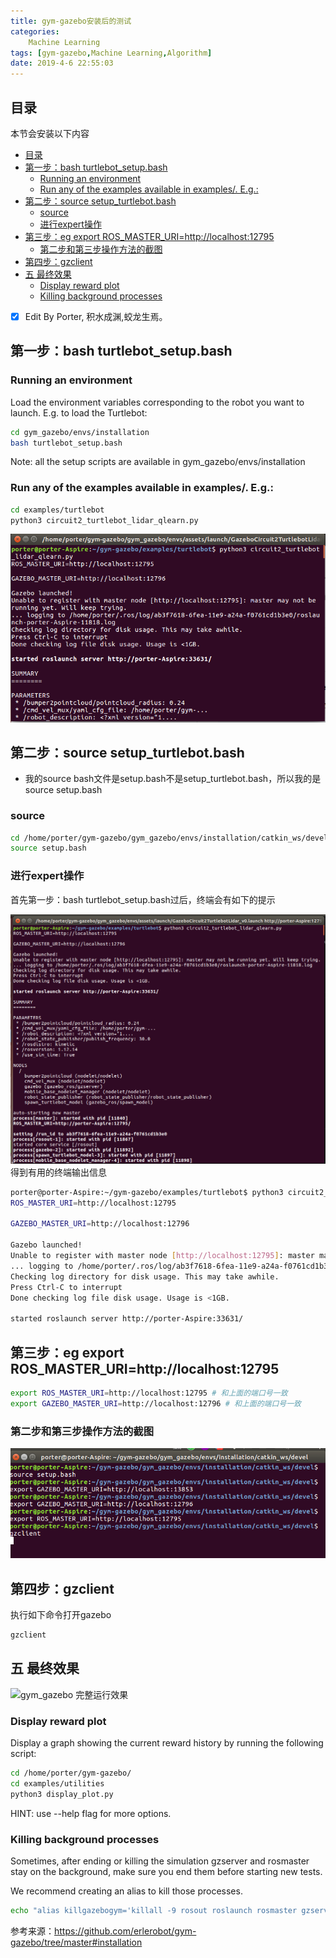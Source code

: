 ```yaml
---
title: gym-gazebo安装后的测试
categories:      
    Machine Learning    
tags: [gym-gazebo,Machine Learning,Algorithm]
date: 2019-4-6 22:55:03
---
```


## 目录

本节会安装以下内容

<!-- TOC -->

- [目录](#目录)
- [第一步：bash turtlebot_setup.bash](#第一步bash-turtlebot_setupbash)
    - [Running an environment](#running-an-environment)
    - [Run any of the examples available in examples/. E.g.:](#run-any-of-the-examples-available-in-examples-eg)
- [第二步：source setup_turtlebot.bash](#第二步source-setup_turtlebotbash)
    - [source](#source)
    - [进行expert操作](#进行expert操作)
- [第三步：eg export ROS_MASTER_URI=http://localhost:12795](#第三步eg-export-ros_master_urihttplocalhost12795)
    - [第二步和第三步操作方法的截图](#第二步和第三步操作方法的截图)
- [第四步：gzclient](#第四步gzclient)
- [五 最终效果](#五-最终效果)
    - [Display reward plot](#display-reward-plot)
    - [Killing background processes](#killing-background-processes)

<!-- /TOC -->

- [x] Edit By Porter, 积水成渊,蛟龙生焉。 

<!-- more -->


## 第一步：bash turtlebot_setup.bash

### Running an environment
Load the environment variables corresponding to the robot you want to launch. E.g. to load the Turtlebot:
```bash
cd gym_gazebo/envs/installation
bash turtlebot_setup.bash
```

Note: all the setup scripts are available in gym_gazebo/envs/installation

### Run any of the examples available in examples/. E.g.:

```bash
cd examples/turtlebot
python3 circuit2_turtlebot_lidar_qlearn.py
```

![bash turtlebot_setup.bash](./image4/gym_gazebo_test1.png)

## 第二步：source setup_turtlebot.bash

- 我的source bash文件是setup.bash不是setup_turtlebot.bash，所以我的是source setup.bash

### source

```bash
cd /home/porter/gym-gazebo/gym_gazebo/envs/installation/catkin_ws/devel
source setup.bash
```

### 进行expert操作

首先第一步：bash turtlebot_setup.bash过后，终端会有如下的提示

![export GAZEBO_MASTER_URI=http://](./image4/gym_gazebo_export2.png)
得到有用的终端输出信息
```bash
porter@porter-Aspire:~/gym-gazebo/examples/turtlebot$ python3 circuit2_turtlebot_lidar_qlearn.py
ROS_MASTER_URI=http://localhost:12795

GAZEBO_MASTER_URI=http://localhost:12796

Gazebo launched!
Unable to register with master node [http://localhost:12795]: master may not be running yet. Will keep trying.
... logging to /home/porter/.ros/log/ab3f7618-6fea-11e9-a24a-f0761cd1b3e0/roslaunch-porter-Aspire-11818.log
Checking log directory for disk usage. This may take awhile.
Press Ctrl-C to interrupt
Done checking log file disk usage. Usage is <1GB.

started roslaunch server http://porter-Aspire:33631/
```

## 第三步：eg export ROS_MASTER_URI=http://localhost:12795

```bash
export ROS_MASTER_URI=http://localhost:12795 # 和上面的端口号一致
export GAZEBO_MASTER_URI=http://localhost:12796 # 和上面的端口号一致
```

### 第二步和第三步操作方法的截图

![gym_gazebo_export1](./image4/gym_gazebo_export1.png)

## 第四步：gzclient

执行如下命令打开gazebo
```bash
gzclient
```

## 五 最终效果

![gym_gazebo 完整运行效果](./image4/turtlebot_ros_gazebo.gif)

### Display reward plot
Display a graph showing the current reward history by running the following script:

```bash
cd /home/porter/gym-gazebo/
cd examples/utilities
python3 display_plot.py
```

HINT: use --help flag for more options.

### Killing background processes

Sometimes, after ending or killing the simulation gzserver and rosmaster stay on the background, make sure you end them before starting new tests.

We recommend creating an alias to kill those processes.

```bash
echo "alias killgazebogym='killall -9 rosout roslaunch rosmaster gzserver nodelet robot_state_publisher gzclient'" >> ~/.bashrc
```

参考来源：https://github.com/erlerobot/gym-gazebo/tree/master#installation